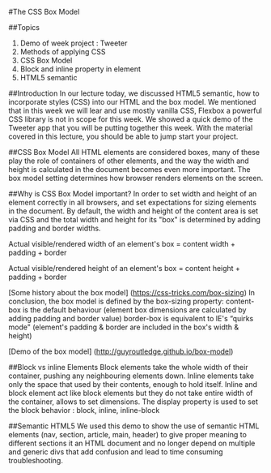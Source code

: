 

#The CSS Box Model

##Topics 
1. Demo of week project : Tweeter
2. Methods of applying CSS
3. CSS Box Model
4. Block and inline property in element
4. HTML5 semantic

##Introduction
In our lecture today, we discussed HTML5 semantic, how to incorporate styles (CSS) into our HTML and the box model. We mentioned that in this week we will lear and use mostly vanilla CSS, Flexbox a powerful CSS library is not in scope for this week. 
We showed a quick demo of the Tweeter app that you will be putting together this week. With the material covered in this lecture, you should be able to jump start your project.

##CSS Box Model
All HTML elements are considered boxes, many of these play the role of containers of other elements, and the way the width and height is calculated in the document becomes even more important. The box model setting determines how browser renders elements on the screen.

##Why is CSS Box Model important?
In order to set width and height of an element correctly in all browsers, and set expectations for sizing elements in the document. By default, the width and height of the content area is set via CSS and the total width and height for its "box" is determined by adding padding and border widths.

Actual visible/rendered width of an element's box = content width + padding + border 

Actual visible/rendered height of an element's box = content height + padding + border 

[Some history about the box model] (https://css-tricks.com/box-sizing)
In conclusion, the box model is defined by the box-sizing property:
content-box is the default behaviour (element box dimensions are calculated by adding padding and border value)
border-box is equivalent to IE's “quirks mode" (element's padding & border are included in the box's width & height)

[Demo of the box model] (http://guyroutledge.github.io/box-model)

##Block vs inline Elements
Block elements take the whole width of their container, pushing any neighbouring elements down.
Inline elements take only the space that used by their contents, enough to hold itself.
Inline and block element act like block elements but they do not take entire width of the container, allows to set dimensions.
The display property is used to set the block behavior : block, inline, inline-block

##Semantic HTML5
We used this demo to show the use of semantic HTML elements (nav, section, article, main, header) to give proper meaning to different sections it an HTML document and no longer depend on multiple and generic divs that add confusion and lead to time consuming troubleshooting.




  
  
